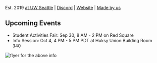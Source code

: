 Est. 2019 [at UW Seattle](https://huskylink.washington.edu/organization/appdev) | [Discord](https://uwapp.dev/discord) | [Website](https://uwapp.dev) | [Made by us](https://uwdev.app)

## Upcoming Events

- Student Activities Fair: Sep 30, 8 AM - 2 PM on Red Square
- Info Session: Oct 4, 4 PM - 5 PM PDT at Huksy Union Building Room 340

![flyer for the above info](https://user-images.githubusercontent.com/10842684/134971732-db7d0e77-f683-4cdc-a095-3785948cd24d.png)


<!--

WIP

**Here are some ideas to get you started:**

🙋‍♀️ A short introduction - what is your organization all about?
🌈 Contribution guidelines - how can the community get involved?
👩‍💻 Useful resources - where can the community find your docs? Is there anything else the community should know?
🍿 Fun facts - what does your team eat for breakfast?
🧙 Remember, you can do mighty things with the power of [Markdown](https://guides.github.com/features/mastering-markdown/)
-->
